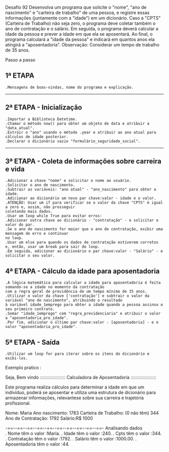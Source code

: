 Desafio 92 
    Desenvolva um programa que solicite o "nome", "ano de nascimento" e "carteira de trabalho" de uma pessoa,
e registre essas informações (juntamente com a "idade") em um dicionário. Caso a "CPTS" (Carteira de Trabalho)
não seja zero, o programa deve coletar também o ano de contratação e o salário. Em seguida, o programa deverá
calcular a idade da pessoa e prever a idade em que ela se aposentará.
    Ao final, o programa calculará a "idade da pessoa" e indicará em quantos anos ela atingirá a "aposentadoria".
    Observação: Considerar um tempo de trabalho de 35 anos.


Passo a passo

## 1ª ETAPA

    .Mensagens de boas-vindas, nome do programa e explicação.
------------------------------------------------------------------------------------
## 2ª ETAPA - Inicialização

    .Importar a Biblioteca Datetime.
    .Chamar o método now() para obter um objeto de data e atribuir a "data_atual".
    .Extrair o "ano" usando o método .year e atribuir ao ano atual para cálculos de idade posterior.
    .Declarar o dicionário vazio "formulário_seguridade_social".
----------------------------------------------------------------------------------------
## 3ª ETAPA - Coleta de informações sobre carreira e vida

    .Adicionar a chave "nome" e solicitar o nome ao usuário.
    .Solicitar o ano de nascimento.
    .Subtrair as variáveis: "ano atual" - "ano_nascimento" para obter a idade.
    .Adicionar ao dicionário um novo par chave:valor - idade e o valor.
    .ATENÇÃO: Usar um if para verificar se o valor da chave "CPTS" é igual a zero e, assim, não prosseguir
    coletando mais dados.
    .Usar um loop while True para evitar erros:
    .Adicionar outra chave ao dicionário - "contratação" - e solicitar o valor do par.
    .Se o ano de nascimento for maior que o ano de contratação, exibir uma mensagem de erro e continuar
    no loop.
    .Usar um else para quando os dados de contratação estiverem corretos e, então, usar um break para sair do loop.
    .Em seguida, adicionar ao dicionário o par chave:valor - "Salário" - e solicitar o seu valor.

## 4ª ETAPA - Cálculo da idade para aposentadoria

    .A lógica matemática para calcular a idade para aposentadoria é feita somando-se a idade no momento da contratação
    com a regra geral de previdência de um tempo mínimo de 35 anos.
    .Utilizar o valor da chave ['contratação'] e subtrair o valor da variável "ano de nascimento", atribuindo o resultado
    à variável idade_1emprego para obter a idade quando a pessoa assinou o seu primeiro contrato.
    .Somar "idade_1emprego" com "regra_previdenciaria" e atribuir o valor a "aposentadoria_pro_idade".
    .Por fim, adicionar o último par chave:valor - [aposentadoria] - e o valor "aposentadoria_pro_idade".

## 5ª ETAPA - Saída

    .Utilizar um loop for para iterar sobre os itens do dicionário e exibi-los.
 Exemplo pratico :
 
 Seja, Bem vindo
:::::::::::::::::::: Calculadora de Aposentadoria ::::::::::::::::::::

Este programa realiza cálculos para determinar a idade em que um indivíduo, poderá se aposentar e utiliza uma estrutura de dicionário para armazenar informações, relevantese sobre sua carreira e trajetória profissional.

Nome: Maria
Ano nascimento: 1783
Carteira de Trabalho: (0 não têm) 344
Ano de Contratação: 1792
Salário:R$ 1000

-==--==--==--==--==--==--==--==--==--==-
    Analisando dados     
         . Nome têm o valor :Maria.
         . Idade têm o valor :240.
         . Cpts têm o valor :344.
         . Contratação têm o valor :1792.
         . Salário têm o valor :1000.00.
         . Aposentadoria têm o valor :44.
         

